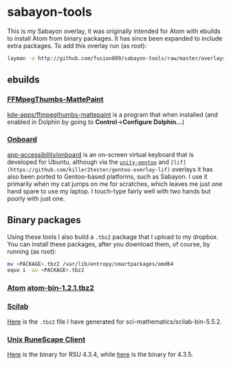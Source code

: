 # sabayon-tools
This is my Sabayon overlay, it was originally intended for Atom with ebuilds to install Atom from binary packages. It has since been expanded to include extra packages. To add this overlay run (as root):
```sh
layman -o http://github.com/fusion809/sabayon-tools/raw/master/overlays.xml -f -a sabayon-tools
```

## ebuilds
### [FFMpegThumbs-MattePaint][1]
[kde-apps/ffmpegthumbs-mattepaint][2] is a program that when installed (and enabled in Dolphin by going to **Control**&rarr;**Configure Dolphin...**)

### [Onboard][3]
[app-accessibility/onboard][4] is an on-screen virtual keyboard that is developed for Ubuntu, although via the [`unity-gentoo`][5] and `[lif](https://github.com/killer2tester/gentoo-overlay-lif)` overlays it has also been ported to Gentoo-based platforms, such as Sabayon. I use it primarily when my cat jumps on me for scratches, which leaves me just one hand spare to use my laptop. I touch-type fairly well with two hands but poorly with just one.

## Binary packages
Using these tools I also build a `.tbz2` package that I upload to my dropbox. You can install these packages, after you download them, of course, by running (as root):
```sh
mv <PACKAGE>.tbz2 /var/lib/entropy/smartpackages/amd64
equo i -av <PACKAGE>.tbz2
```

### [Atom](https://atom.io) [atom-bin-1.2.1.tbz2](https://www.dropbox.com/s/4odytfkx8u75qlj/app-editors%3Aatom-bin-1.2.1.3803900e2dd562e6c111293e5630cb36b2a53c3d~9999.tbz2?dl=1)

### [Scilab](http://www.scilab.org/)
[Here](https://www.dropbox.com/s/yvchmmmh7p9xr4t/sci-mathematics%3Ascilab-bin-5.5.2.5b475dc664c2b92996a1ea93d1d9311582acc19c~9999.tbz2?dl=1) is the `.tbz2` file I have generated for sci-mathematics/scilab-bin-5.5.2.

### [Unix RuneScape Client](https://github.com/HikariKnight/rsu-client)
[Here](https://www.dropbox.com/s/vs3j3928jj7mil4/games-rpg%3Aunix-runescape-client-4.3.4.2058d145e7f2676d8e00a98be6f6cae8665568b4~9999.tbz2?dl=1) is the binary for RSU 4.3.4, while [here](https://www.dropbox.com/s/kn5cgn9eu69sc2g/games-rpg%3Aunix-runescape-client-4.3.5.29eacce023501ebb137ffc45952095220e909dc4~9999.tbz2?dl=1) is the binary for 4.3.5.


[1]: http://kde-apps.org/content/show.php/FFMpegThumbs-MattePaint?content=153902 "FFMpegThumbs-MattePaint Homepage"
[2]: https://github.com/fusion809/sabayon-tools/tree/master/kde-apps/ffmpegthumbs-mattepaint "kde-apps/ffmpegthumbs-mattepaint"
[3]: https://launchpad.net/onboard "Onboard Homepage at Launchpad"
[4]: https://github.com/fusion809/sabayon-tools/tree/master/app-accessibility/onboard "app-accessibility/onboard"
[5]: https://github.com/shiznix/unity-gentoo "unity-gentoo overlay"
